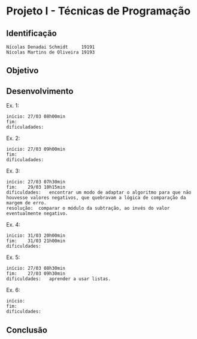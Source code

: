 # Projeto I - Técnicas de Programação

## Identificação

	Nícolas Denadai Schmidt		19191
	Nícolas Martins de Oliveira	19193

## Objetivo


## Desenvolvimento

Ex. 1: 

	início:	27/03 08h00min
	fim:	
	dificuladades:	

Ex. 2: 

	início:	27/03 09h00min
	fim:	
	dificuladades:	

Ex. 3: 

	início:	27/03 07h30min
	fim:	29/03 10h15min
	dificuldades:	encontrar um modo de adaptar o algoritmo para que não houvesse valores negativos, que quebravam a lógica de comparação da margem de erro.
	resolução:	comparar o módulo da subtração, ao invés do valor eventualmente negativo.

Ex. 4: 

	inicio:	31/03 20h00min
	fim:	31/03 21h00min
	dificuldades:

Ex. 5:

	início:	27/03 08h30min
	fim:	27/03 09h30min
	dificuldades:	aprender a usar listas.

Ex. 6: 

	início:	
	fim:	
	dificuldades:	


## Conclusão
